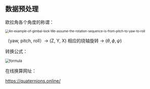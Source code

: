 ## 数据预处理

欧拉角各个角度的称谓：

<img src="D:\模式识别\头部姿态预测\第2周\pic\An-example-of-gimbal-lock-We-assume-the-rotation-sequence-is-from-pitch-to-yaw-to-roll.png" alt="An-example-of-gimbal-lock-We-assume-the-rotation-sequence-is-from-pitch-to-yaw-to-roll" style="zoom:70%;" />

（yaw, pitch, roll）$\rightarrow$ (Z, Y, X) 相应的绕轴旋转 $\rightarrow\ (\theta, \phi, \psi)$

转换公式：

<img src="D:\模式识别\头部姿态预测\第2周\pic\formula.PNG" alt="formula" style="zoom:80%;" />

在线换算网址：

https://quaternions.online/